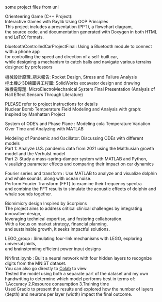 some project files from uni    
  
Orienteering Game (C++ Project):    
Interactive Games with Raylib Using OOP Principles   
This project includes a presentation (PPT), a flowchart diagram,   
the source code, and documentation generated with Doxygen in both HTML and LaTeX formats.  
    
bluetoothControlledCarProjectFinal: Using a Bluetooth module to connect with a phone app   
for controlling the speed and direction of a self-built car,    
while designing a mechanism to catch balls and navigate various terrains designed by professors    

機械設計原理_期末報告: Rocket Design, Stress and Failure Analysis   
挖土機之3D繪圖與工程圖: SolidWorks excavator design and drawing   
微機電專題: MicroElectroMechanical System Final Presentation (Analysis of Hall Effect Sensors Through Literature)   

PLEASE refer to project instructions for details  
Nuclear Bomb Temperature Field Modeling and Analysis with graph:
Inspired by Manhattan Project

System of ODE’s and Phase Plane : Modeling cola Temperature Variation Over Time and Analyzing with MATLAB  

Modeling of Pandemic and Oscillator:   Discussing ODEs with different models  
Part 1: Analyze U.S. pandemic data from 2021 using the Malthusian growth model and the Verhulst model  
Part 2: Study a mass-spring-damper system with MATLAB and Python,  
visualizing parameter effects and comparing their impact on car dynamics    

Fourier series and transform : Use MATLAB to analyze and visualize dolphin and whale sounds, along with ocean noise.  
Perform Fourier Transform (FFT) to examine their frequency spectra   
and combine the FFT results to simulate the acoustic effects of dolphin and whale sounds together.   


Biomimicry design Inspired by Scorpions    
The project aims to address critical clinical challenges by integrating innovative design,   
leveraging technical expertise, and fostering collaboration.   
With a focus on market strategy, financial planning,   
and sustainable growth, it seeks impactful solutions.    

LEGO_group : Simulating four-link mechanisms with LEGO, exploring universal joints,   
and brainstorming efficient power input designs    

NNfirst.ipynb : Built a neural network with four hidden layers to recognize digits from the MNIST dataset.  
You can also go directly to [Colab](https://colab.research.google.com/drive/1HowV9ni0lMTnJy9WerZsJyQjUspaMsKy?usp=sharing) to view   
Tested the model using both a separate part of the dataset and my own handwriting to determine which model performs best in terms of:  
1.Accuracy  2.Resource consumption 3.Training time  
Used Gradio to present the results and explored how the number of layers (depth) and neurons per layer (width) impact the final outcome.

